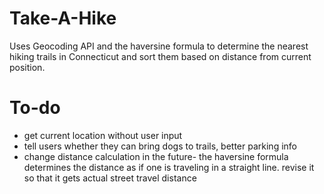 # Take-A-Hike
Uses Geocoding API and the haversine formula to determine the nearest hiking trails in Connecticut and sort them based on distance from current position.

# To-do
- get current location without user input
- tell users whether they can bring dogs to trails, better parking info
- change distance calculation in the future- the haversine formula determines the distance as if one is traveling in a straight line. revise it so that it gets actual street travel distance
